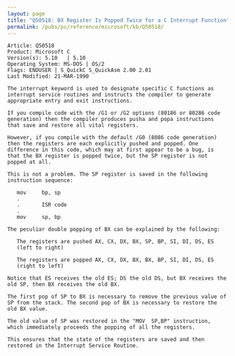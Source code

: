 ```yaml
---
layout: page
title: "Q50518: BX Register Is Popped Twice for a C Interrupt Function"
permalink: /pubs/pc/reference/microsoft/kb/Q50518/
---
```


	Article: Q50518
	Product: Microsoft C
	Version(s): 5.10   | 5.10
	Operating System: MS-DOS | OS/2
	Flags: ENDUSER | S_QuickC S_QuickAsm 2.00 2.01
	Last Modified: 21-MAR-1990
	
	The interrupt keyword is used to designate specific C functions as
	interrupt service routines and instructs the compiler to generate
	appropriate entry and exit instructions.
	
	If you compile code with the /G1 or /G2 options (80186 or 80286 code
	generation) then the compiler produces pusha and popa instructions
	that save and restore all vital registers.
	
	However, if you compile with the default /G0 (8086 code generation)
	then the registers are each explicitly pushed and popped. One
	difference in this code, which may at first appear to be a bug, is
	that the BX register is popped twice, but the SP register is not
	popped at all.
	
	This is not a problem. The SP register is saved in the following
	instruction sequence:
	
	   mov     bp, sp
	   .
	   .       ISR code
	   .
	   mov     sp, bp
	
	The peculiar double popping of BX can be explained by the following:
	
	   The registers are pushed AX, CX, DX, BX, SP, BP, SI, DI, DS, ES
	   (left to right)
	
	   The registers are popped AX, CX, DX, BX, BX, BP, SI, DI, DS, ES
	   (right to left)
	
	Notice that ES receives the old ES; DS the old DS, but BX receives the
	old SP, then BX receives the old BX.
	
	The first pop of SP to BX is necessary to remove the previous value of
	SP from the stack. The second pop of BX is necessary to restore the
	old BX value.
	
	The old value of SP was restored in the "MOV  SP,BP" instruction,
	which immediately proceeds the popping of all the registers.
	
	This ensures that the state of the registers are saved and then
	restored in the Interrupt Service Routine.
